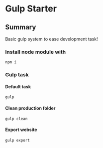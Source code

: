 # Gulp Starter

## Summary
Basic gulp system to ease development task!

### Install node module with
`npm i`

### Gulp task

#### Default task
`gulp`

#### Clean production folder
`gulp clean`

#### Export website
`gulp export`
